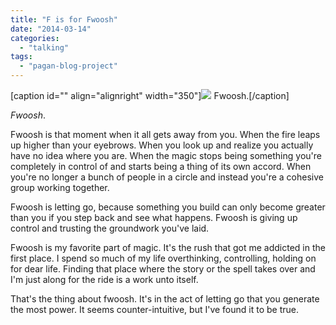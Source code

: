 ```yaml
---
title: "F is for Fwoosh"
date: "2014-03-14"
categories: 
  - "talking"
tags: 
  - "pagan-blog-project"
---
```


\[caption id="" align="alignright" width="350"\][![](images/2349937-g.jpg)](http://static.comicvine.com/uploads/original/7/79140/2349937-g.jpg) Fwoosh.\[/caption\]

_Fwoosh_.

Fwoosh is that moment when it all gets away from you. When the fire leaps up higher than your eyebrows. When you look up and realize you actually have no idea where you are. When the magic stops being something you're completely in control of and starts being a thing of its own accord. When you're no longer a bunch of people in a circle and instead you're a cohesive group working together.

Fwoosh is letting go, because something you build can only become greater than you if you step back and see what happens. Fwoosh is giving up control and trusting the groundwork you've laid.

Fwoosh is my favorite part of magic. It's the rush that got me addicted in the first place. I spend so much of my life overthinking, controlling, holding on for dear life. Finding that place where the story or the spell takes over and I'm just along for the ride is a work unto itself.

That's the thing about fwoosh. It's in the act of letting go that you generate the most power. It seems counter-intuitive, but I've found it to be true.
